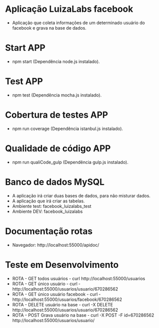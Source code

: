 # Aplicação LuizaLabs facebook
- Aplicação que coleta informações de um determinado usuário do facebook e grava na base de dados.
# Start APP
- npm start (Dependência node.js instalado).
# Test APP
- npm test (Dependência mocha.js instalado).
# Cobertura de testes APP
- npm run coverage (Dependência istanbul.js instalado).
# Qualidade de código APP
- npm run qualiCode_gulp (Dependência gulp.js instalado).
# Banco de dados MySQL
- A aplicação irá criar duas bases de dados, para não misturar dados.
- A aplicação que irá criar as tabelas.
- Ambiente test: facebook_luizalabs_test
- Ambiente DEV: facebook_luizalabs
# Documentação rotas
- Navegador: http://localhost:55000/apidoc/
# Teste em Desenvolvimento
- ROTA - GET todos usuários - curl http://localhost:55000/usuarios
- ROTA - GET único usuário - curl ­http://localhost:55000/usuarios/usuario/670286562
- ROTA - GET único usuário facebook - curl ­http://localhost:55000/usuarios/facebook/670286562
- ROTA - DELETE usuário na base - curl ­-X DELETE http://localhost:55000/usuarios/usuario/670286562
- ROTA - POST Grava usuário na base - curl -­X POST -­F id=670286562 http://localhost:55000/usuarios/usuario/
